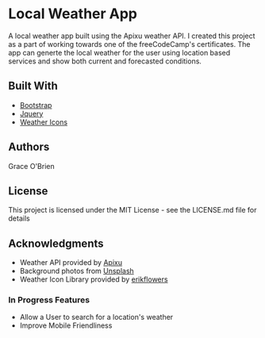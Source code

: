 # Local Weather App
A local weather app built using the Apixu weather API. I created this project as a part of working towards one of the freeCodeCamp's certificates. The app can generte the local weather for the user using location based services and show both current and forecasted conditions.

## Built With
* [Bootstrap](https://getbootstrap.com/)
* [Jquery](https://jquery.com/)
* [Weather Icons]() 

## Authors
Grace O'Brien

## License
This project is licensed under the MIT License - see the LICENSE.md file for details

## Acknowledgments
* Weather API provided by [Apixu](https://www.apixu.com/)
* Background photos from [Unsplash](https://unsplash.com/)
* Weather Icon Library provided by [erikflowers](https://github.com/erikflowers/weather-icons/blob/master/README.md)

### In Progress Features
* Allow a User to search for a location's weather
* Improve Mobile Friendliness
